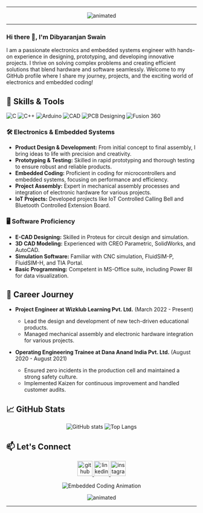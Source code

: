 
---

<div align="center">
  <img src="https://user-images.githubusercontent.com/10498744/210012254-234538ff-d198-48aa-8964-37e6fd45d227.gif" alt="animated" />
</div>

---

### Hi there 👋, I'm Dibyaranjan Swain

I am a passionate electronics and embedded systems engineer with hands-on experience in designing, prototyping, and developing innovative projects. I thrive on solving complex problems and creating efficient solutions that blend hardware and software seamlessly. Welcome to my GitHub profile where I share my journey, projects, and the exciting world of electronics and embedded coding!

## 🔧 Skills & Tools

![C](https://img.shields.io/badge/-C-00599C?logo=c&logoColor=white&style=for-the-badge) ![C++](https://img.shields.io/badge/-C++-00599C?logo=c%2B%2B&logoColor=white&style=for-the-badge) ![Arduino](https://img.shields.io/badge/-Arduino-00979D?logo=arduino&logoColor=white&style=for-the-badge) ![CAD](https://img.shields.io/badge/-CAD-0078D7?logo=autodesk&logoColor=white&style=for-the-badge) ![PCB Designing](https://img.shields.io/badge/-PCB%20Designing-8DD6F9?logo=probot&logoColor=white&style=for-the-badge) ![Fusion 360](https://img.shields.io/badge/-Fusion%20360-FF9E0F?logo=autodesk&logoColor=white&style=for-the-badge)

### 🛠️ Electronics & Embedded Systems
- **Product Design & Development:** From initial concept to final assembly, I bring ideas to life with precision and creativity.
- **Prototyping & Testing:** Skilled in rapid prototyping and thorough testing to ensure robust and reliable products.
- **Embedded Coding:** Proficient in coding for microcontrollers and embedded systems, focusing on performance and efficiency.
- **Project Assembly:** Expert in mechanical assembly processes and integration of electronic hardware for various projects.
- **IoT Projects:** Developed projects like IoT Controlled Calling Bell and Bluetooth Controlled Extension Board.

### 🖥️ Software Proficiency
- **E-CAD Designing:** Skilled in Proteus for circuit design and simulation.
- **3D CAD Modeling:** Experienced with CREO Parametric, SolidWorks, and AutoCAD.
- **Simulation Software:** Familiar with CNC simulation, FluidSIM-P, FluidSIM-H, and TIA Portal.
- **Basic Programming:** Competent in MS-Office suite, including Power BI for data visualization.

## 🌱 Career Journey

- **Project Engineer at Wizklub Learning Pvt. Ltd.** (March 2022 - Present)
  - Lead the design and development of new tech-driven educational products.
  - Managed mechanical assembly and electronic hardware integration for various projects.

- **Operating Engineering Trainee at Dana Anand India Pvt. Ltd.** (August 2020 - August 2021)
  - Ensured zero incidents in the production cell and maintained a strong safety culture.
  - Implemented Kaizen for continuous improvement and handled customer audits.

## 📈 GitHub Stats

<div align="center">
  <img src="https://github-readme-stats.vercel.app/api?username=dibyasn&show_icons=true&theme=radical" alt="GitHub stats">
  <img src="https://github-readme-stats.vercel.app/api/top-langs/?username=dibyasn&layout=compact&theme=radical" alt="Top Langs">
</div>

## 📫 Let's Connect

<div align="center">
  <a href="https://github.com/dibyasn" target="_blank">
    <img src='https://cdn.jsdelivr.net/npm/simple-icons@3.0.1/icons/github.svg' alt='github' height='40'>
  </a>
  <a href="https://www.linkedin.com/in/dibyasn/" target="_blank">
    <img src='https://cdn.jsdelivr.net/npm/simple-icons@3.0.1/icons/linkedin.svg' alt='linkedin' height='40'>
  </a>
  <a href="https://www.instagram.com/dibya.sn/" target="_blank">
    <img src='https://cdn.jsdelivr.net/npm/simple-icons@3.0.1/icons/instagram.svg' alt='instagram' height='40'>
  </a>
</div>

<p align="center">
  <img src="https://user-images.githubusercontent.com/10498744/210113490-e2fad07f-4488-4da8-a656-b9abbdd8cb26.gif" alt="Embedded Coding Animation">
</p>

<div align="center">
  <img src="https://user-images.githubusercontent.com/10498744/210157572-1fca0242-8af2-46a6-bfa3-666ffd40ebde.svg" alt="animated" />
</div>

---
